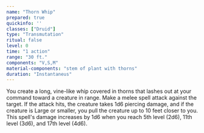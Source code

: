 ```yaml
---
name: "Thorn Whip"
prepared: true
quickinfo: ''
classes: ["Druid"]
type: "Transmutation"
ritual: false
level: 0
time: "1 action"
range: "30 ft."
components: "V,S,M"
material-components: "stem of plant with thorns"
duration: "Instantaneus"
---
```

You create a long, vine-Iike whip covered in thorns that lashes out at your command toward a creature in range.
Make a melee spell attack against the target. If the attack hits, the creature takes 1d6 piercing damage, and if
the creature is Large or smaller, you pull the creature up to 10 feet closer to you. This spell's damage increases
by 1d6 when you reach 5th level (2d6), 11th level (3d6), and 17th level (4d6).